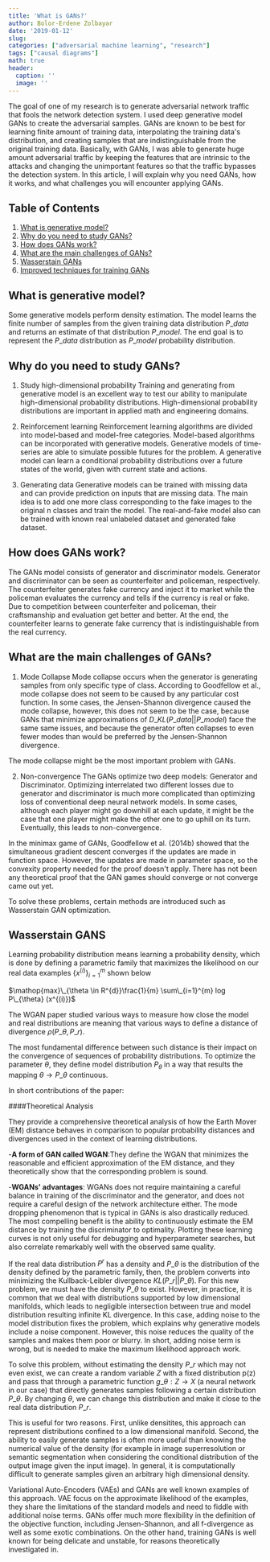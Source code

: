 ```yaml
---
title: 'What is GANs?'
author: Bolor-Erdene Zolbayar
date: '2019-01-12'
slug:
categories: ["adversarial machine learning", "research"]
tags: ["causal diagrams"]
math: true
header:
  caption: ''
  image: ''
---
```


The goal of one of my research is to generate adversarial network traffic that fools the network detection system. I used deep generative model GANs to create the adversarial samples. GANs are known to be best for learning finite amount of training data, interpolating the training data's distribution, and creating samples that are indistinguishable from the original training data. Basically, with GANs, I was able to generate huge amount adversarial traffic by keeping the features that are intrinsic to the attacks and changing the unimportant features so that the traffic bypasses the detection system. In this article, I will explain why you need GANs, how it works, and what challenges you will encounter applying GANs.

## Table of Contents

1. [What is generative model?](#generative-model)
2. [Why do you need to study GANs?](#why)
3. [How does GANs work?](#how)
4. [What are the main challenges of GANs?](#what)
5. [Wasserstain GANs](#paper1)
6. [Improved techniques for training GANs](#paper2)

## What is generative model? <a id="generative-model"></a>

Some generative models perform density estimation. The model learns the finite number of samples from the given training data distribution $P\_{data}$ and returns an estimate of that distribution $P\_{model}$. The end goal is to represent the $P\_{data}$ distribution as $P\_{model}$ probability distribution.

## Why do you need to study GANs? <a id="why"></a>

1. Study high-dimensional probability
Training and generating from generative model is an excellent way to test our ability to manipulate high-dimensional probability distributions. High-dimensional probability distributions are important in applied math and engineering domains.

2. Reinforcement learning
Reinforcement learning algorithms are divided into model-based and model-free categories. Model-based algorithms can be incorporated with generative models. Generative models of time-series are able to simulate possible futures for the problem. A generative model can learn a conditional probability distributions over a future states of the world, given with current state and actions.

3. Generating data
Generative models can be trained with missing data and can provide prediction on inputs that are missing data. The main idea is to add one more class corresponding to the fake images to the original n classes and train the model. The real-and-fake model also can be trained with known real unlabeled dataset and generated fake dataset.


## How does GANs work? <a id="how"></a>

The GANs model consists of generator and discriminator models. Generator and discriminator can be seen as counterfeiter and policeman, respectively. The counterfeiter generates fake currency and inject it to market while the policeman evaluates the currency and tells if the currency is real or fake. Due to competition between counterfeiter and policeman, their craftsmanship and evaluation get better and better. At the end, the counterfeiter learns to generate fake currency that is indistinguishable from the real currency.

## What are the main challenges of GANs? <a id="what"></a>

1. Mode Collapse
Mode collapse occurs when the generator is generating samples from only specific type of class. According to Goodfellow et al., mode collapse does not seem to be caused by any particular cost function. In some cases, the Jensen-Shannon divergence caused the mode collapse, however, this does not seem to be the case, because GANs that minimize approximations of $D\_{KL}(P\_{data}||P\_{model})$ face the same same issues, and because the generator often collapses to even fewer modes than would be preferred by the Jensen-Shannon divergence.

The mode collapse might be the most important problem with GANs.

2. Non-convergence
The GANs optimize two deep models: Generator and Discriminator. Optimizing interrelated two different losses due to generator and discriminator is much more complicated than optimizing loss of conventional deep neural network models. In some cases, although each player might go downhill at each update, it might be the case that one player might make the other one to go uphill on its turn. Eventually, this leads to non-convergence.

In the minimax game of GANs, Goodfellow et al. (2014b) showed that the simultaneous gradient descent converges if the updates are made in function space. However, the updates are made in parameter space, so the convexity property needed for the proof doesn't apply. There has not been any theoretical proof that the GAN games should converge or not converge came out yet.

To solve these problems, certain methods are introduced such as Wasserstain GAN optimization.

## Wasserstain GANS <a id="paper1"></a>

Learning probability distribution means learning a probability density, which is done by defining a parametric family that maximizes the likelihood on our real data examples $\{x^{(i)}\}_{i=1}^m$ shown below


$\mathop{max}\_{\theta \in R^{d}}\frac{1}{m} \sum\_{i=1}^{m} log P\_{\theta} (x^{(i)})$


The WGAN paper studied various ways to measure how close the model and real distributions are meaning that various ways to define a distance of divergence $\rho(P\_{\theta},P\_{r})$.

The most fundamental difference between such distance is their impact on the convergence of sequences of probability distributions. To optimize the parameter $\theta$, they define model distribution $P_{\theta}$ in a way that results the mapping $\theta \rightarrow P\_{\theta}$ continuous.

In short contributions of the paper:

####Theoretical Analysis

They provide a comprehensive theoretical analysis of how the Earth Mover (EM) distance behaves in comparison to popular probability distances and divergences used in the context of learning distributions.

-**A form of GAN called WGAN**:They define the WGAN that minimizes the reasonable and efficient approximation of the EM distance, and they theoretically show that the corresponding problem is sound.

-**WGANs' advantages**: WGANs does not require maintaining a careful balance in training of the discriminator and the generator, and does not require a careful design of the network architecture either. The mode dropping phenomenon that is typical in GANs is also drastically reduced. The most compelling benefit is the ability to continuously estimate the EM distance by training the discriminator to optimality. Plotting these learning curves is not only useful for debugging and hyperparameter searches, but also correlate remarkably well with the observed same quality.



If the real data distribution $P^{r}$ has a density and $P\_{\theta}$ is the distribution of the density defined by the parametric family, then, the problem converts into minimizing the Kullback-Leibler divergence $KL(P\_{r}||P\_{\theta})$. For this new problem, we must have the density $P\_{\theta}$ to exist. However, in practice, it is common that we deal with distributions supported by low dimensional manifolds, which leads to negligible intersection between true and model distribution resulting infinite KL divergence. In this case, adding noise to the model distribution fixes the problem, which explains why generative models include a noise component. However, this noise reduces the quality of the samples and makes them poor or blurry. In short, adding noise term is wrong, but is needed to make the maximum likelihood approach work.

To solve this problem, without estimating the density $P\_{r}$ which may not even exist, we can create a random variable $Z$ with a fixed distribution p(z) and pass that through a parametric function $g\_{\theta}:Z \rightarrow X$ (a neural network in our case)
 that directly generates samples following a certain distribution $P\_{\theta}$. By changing $\theta$, we can change this distribution and make it close to the real data distribution $P\_{r}$.

 This is useful for two reasons. First, unlike densitites, this approach can represent distributions confined to a low dimensional manifold. Second, the ability to easily generate samples is often more useful than knowing the numerical value of the density (for example in image superresolution or semantic segmentation when considering the conditional distribution of the output image given the input image). In general, it is computationally difficult to generate samples given an arbitrary high dimensional density.

 Variational Auto-Encoders (VAEs) and GANs are well known examples of this approach. VAE focus on the approximate likelihood of the examples, they share the limitations of the standard models and need to fiddle with additional noise terms. GANs offer much more flexibility in the definition of the objective function, including Jensen-Shannon, and all f-divergence as well as some exotic combinations. On the other hand, training GANs is well known for being delicate and unstable, for reasons theoretically investigated in.

